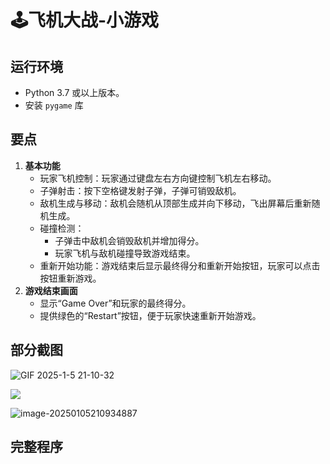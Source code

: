 # 🕹飞机大战-小游戏<Badge type="success" text="新" vertical="top" />

<MyGlobalComponent />

## 运行环境

- Python 3.7 或以上版本。
- 安装 `pygame` 库

## 要点

1. **基本功能**
   - 玩家飞机控制：玩家通过键盘左右方向键控制飞机左右移动。
   - 子弹射击：按下空格键发射子弹，子弹可销毁敌机。
   - 敌机生成与移动：敌机会随机从顶部生成并向下移动，飞出屏幕后重新随机生成。
   - 碰撞检测：
     - 子弹击中敌机会销毁敌机并增加得分。
     - 玩家飞机与敌机碰撞导致游戏结束。
   - 重新开始功能：游戏结束后显示最终得分和重新开始按钮，玩家可以点击按钮重新游戏。
2. **游戏结束画面**
   - 显示“Game Over”和玩家的最终得分。
   - 提供绿色的“Restart”按钮，便于玩家快速重新开始游戏。


## 部分截图

![GIF 2025-1-5 21-10-32](http://cdn.qiniu.liyansheng.top/img/GIF%202025-1-5%2021-10-32.gif)

![](http://cdn.qiniu.liyansheng.top/img/20250105210858.png)

![image-20250105210934887](http://cdn.qiniu.liyansheng.top/img/image-20250105210934887.png)
## 完整程序

<PaymentButton :productId="181" />